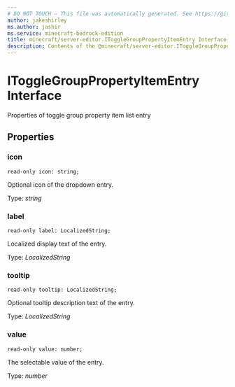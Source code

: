```yaml
---
# DO NOT TOUCH — This file was automatically generated. See https://github.com/mojang/minecraftapidocsgenerator to modify descriptions, examples, etc.
author: jakeshirley
ms.author: jashir
ms.service: minecraft-bedrock-edition
title: minecraft/server-editor.IToggleGroupPropertyItemEntry Interface
description: Contents of the @minecraft/server-editor.IToggleGroupPropertyItemEntry class.
---
```

# IToggleGroupPropertyItemEntry Interface

Properties of toggle group property item list entry

## Properties

### **icon**
`read-only icon: string;`

Optional icon of the dropdown entry.

Type: *string*

### **label**
`read-only label: LocalizedString;`

Localized display text of the entry.

Type: *LocalizedString*

### **tooltip**
`read-only tooltip: LocalizedString;`

Optional tooltip description text of the entry.

Type: *LocalizedString*

### **value**
`read-only value: number;`

The selectable value of the entry.

Type: *number*
